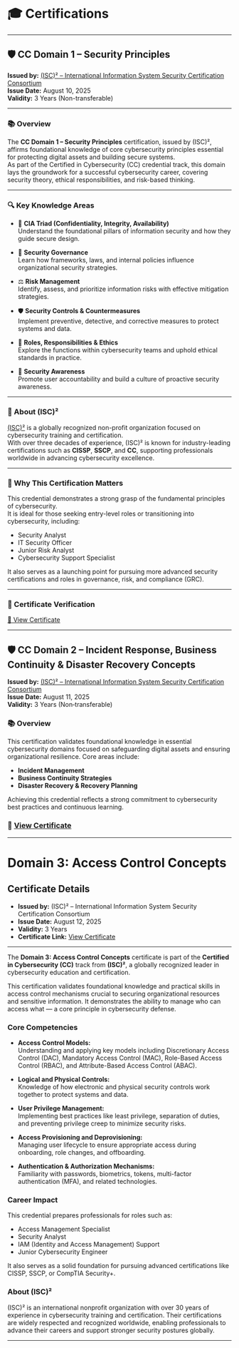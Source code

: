 # 🎓 Certifications

---
## 🛡️ CC Domain 1 – Security Principles 

**Issued by:** [(ISC)² – International Information System Security Certification Consortium](https://www.isc2.org/)  
**Issue Date:** August 10, 2025  
**Validity:** 3 Years (Non-transferable)

---

### 📚 Overview

The **CC Domain 1 – Security Principles** certification, issued by (ISC)², affirms foundational knowledge of core cybersecurity principles essential for protecting digital assets and building secure systems.  
As part of the Certified in Cybersecurity (CC) credential track, this domain lays the groundwork for a successful cybersecurity career, covering security theory, ethical responsibilities, and risk-based thinking.

---

### 🔍 Key Knowledge Areas

- 🧱 **CIA Triad (Confidentiality, Integrity, Availability)**  
  Understand the foundational pillars of information security and how they guide secure design.

- 📜 **Security Governance**  
  Learn how frameworks, laws, and internal policies influence organizational security strategies.

- ⚖️ **Risk Management**  
  Identify, assess, and prioritize information risks with effective mitigation strategies.

- 🛡️ **Security Controls & Countermeasures**  
  Implement preventive, detective, and corrective measures to protect systems and data.

- 👥 **Roles, Responsibilities & Ethics**  
  Explore the functions within cybersecurity teams and uphold ethical standards in practice.

- 📣 **Security Awareness**  
  Promote user accountability and build a culture of proactive security awareness.

---

### 🏢 About (ISC)²

[(ISC)²](https://www.isc2.org/) is a globally recognized non-profit organization focused on cybersecurity training and certification.  
With over three decades of experience, (ISC)² is known for industry-leading certifications such as **CISSP**, **SSCP**, and **CC**, supporting professionals worldwide in advancing cybersecurity excellence.

---

### 🎯 Why This Certification Matters

This credential demonstrates a strong grasp of the fundamental principles of cybersecurity.  
It is ideal for those seeking entry-level roles or transitioning into cybersecurity, including:

- Security Analyst  
- IT Security Officer  
- Junior Risk Analyst  
- Cybersecurity Support Specialist

It also serves as a launching point for pursuing more advanced security certifications and roles in governance, risk, and compliance (GRC).

---

### 🔗 Certificate Verification

[📄 View Certificate](https://isc2.obrizum.io/org/cc/certificate/fd664886-8eba-496d-95bc-2be584031c55)

---


## 🛡 CC Domain 2 – Incident Response, Business Continuity & Disaster Recovery Concepts

**Issued by:** [(ISC)² – International Information System Security Certification Consortium](https://www.isc2.org/)  
**Issue Date:** August 11, 2025  
**Validity:** 3 Years (Non‑transferable)

### 📚 Overview  
This certification validates foundational knowledge in essential cybersecurity domains focused on safeguarding digital assets and ensuring organizational resilience. Core areas include:

- **Incident Management**
- **Business Continuity Strategies**
- **Disaster Recovery & Recovery Planning**

Achieving this credential reflects a strong commitment to cybersecurity best practices and continuous learning.

### 🔗 [View Certificate](https://isc2.obrizum.io/org/cc/certificate/fd95c707-fddb-4f39-b3b4-473d025f914a)

---

# Domain 3: Access Control Concepts 

## Certificate Details
- **Issued by:** (ISC)² – International Information System Security Certification Consortium  
- **Issue Date:** August 12, 2025  
- **Validity:** 3 Years  
- **Certificate Link:** [View Certificate](https://isc2.obrizum.io/org/cc/certificate/bf664083-272f-4c57-8d92-e429c34c028d)

---

The **Domain 3: Access Control Concepts** certificate is part of the **Certified in Cybersecurity (CC)** track from **(ISC)²**, a globally recognized leader in cybersecurity education and certification.

This certification validates foundational knowledge and practical skills in access control mechanisms crucial to securing organizational resources and sensitive information. It demonstrates the ability to manage who can access what — a core principle in cybersecurity defense.

### Core Competencies

- **Access Control Models:**  
  Understanding and applying key models including Discretionary Access Control (DAC), Mandatory Access Control (MAC), Role-Based Access Control (RBAC), and Attribute-Based Access Control (ABAC).

- **Logical and Physical Controls:**  
  Knowledge of how electronic and physical security controls work together to protect systems and data.

- **User Privilege Management:**  
  Implementing best practices like least privilege, separation of duties, and preventing privilege creep to minimize security risks.

- **Access Provisioning and Deprovisioning:**  
  Managing user lifecycle to ensure appropriate access during onboarding, role changes, and offboarding.

- **Authentication & Authorization Mechanisms:**  
  Familiarity with passwords, biometrics, tokens, multi-factor authentication (MFA), and related technologies.

### Career Impact

This credential prepares professionals for roles such as:

- Access Management Specialist  
- Security Analyst  
- IAM (Identity and Access Management) Support  
- Junior Cybersecurity Engineer

It also serves as a solid foundation for pursuing advanced certifications like CISSP, SSCP, or CompTIA Security+.

### About (ISC)²

(ISC)² is an international nonprofit organization with over 30 years of experience in cybersecurity training and certification. Their certifications are widely respected and recognized worldwide, enabling professionals to advance their careers and support stronger security postures globally.

---

